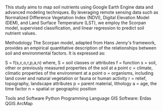 This study aims to map soil nutrients using Google Earth Engine data and advanced modeling techniques. By leveraging remote sensing data such as Normalized Difference Vegetation Index (NDVI), Digital Elevation Model (DEM), and Land Surface Temperature (LST), we employ the Scorpan model, supervised classification, and linear regression to predict soil nutrient values.

Methodology
The Scorpan model, adapted from Hans Jenny's framework, provides an empirical quantitative description of the relationships between soil and environmental factors. It is expressed as:

S = f(s,c,o,r,p,a,n) 
where,
S = soil classes or attributes
f = function
s = soil, other or previously measured properties of the soil at a point
c = climate, climatic properties of the environment at a point
o = organisms, including land cover and natural vegetation or fauna or human activity
r = relief, topography, landscape attributes
p = parent material, lithology
a = age, the time factor
n = spatial or geographic position

Tools and Software
Python Programming Language
GIS Software:
Erdas
QGIS
ArcMap
